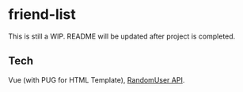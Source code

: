 # friend-list

This is still a WIP.
README will be updated after project is completed.

## Tech

Vue (with PUG for HTML Template), [RandomUser API](https://randomuser.me/).
